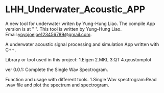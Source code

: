# LHH_Underwater_Acoustic_APP
 A new tool for underwater writen by Yung-Hung Liao.
 The compile App version is at " ".
 This tool is written by Yung-Hung Liao.
 Email:yoyojoejoe123456789@gmail.com.

 A underwater acoustic signal processing and simulation App written with C++.

 Library or tool used in this project:
 1.Eigen
 2.MKL
 3.QT
 4.qcustomplot
 
 ver 0.0.1: Complete the Single Wav Spectrogram.

 Function and usage with different tools.
 1.Single Wav spectrogram:Read .wav file and plot the spectrum and spectrogram.
